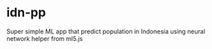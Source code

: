 # idn-pp
Super simple ML app that predict population in Indonesia using neural network helper from ml5.js
